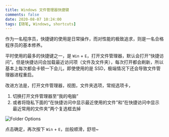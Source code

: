 ```yaml
---
title: Windows 文件管理器快捷键
comments: false
date: 2020-08-07 10:24:00
tags: [随笔, Windows, shortcuts]
---
```


作为一名程序员，快捷键的使用是日常操作，而对性能的极致追求，则是一名合格程序员的基本修养。

平时使用的最多的快捷键之一，是 `Win` + `E`，打开文件管理器，默认会打开“快捷访问”。但是快捷访问会加载最近访问项（文件及文件夹），每次打开都会刷新，所以基本上每次都会卡顿一下会儿，即使使用的是 SSD，极端情况下还会导致文件管理器进程重启。

改进方法是，打开文件管理器，视图，文件夹选项，常规选项卡，

1. 切换打开文件管理器至“我的电脑”
2. 或者将隐私下面的“在快捷访问中显示最近使用的文件”和“在快捷访问中显示最近常用的文件夹”两个复选框去掉

![Folder Options](/images/windows-shortcut-key-for-file-explorer/folder-options.png)

点击确定，再次按下 `Win` + `E`，丝般顺滑，舒坦~
